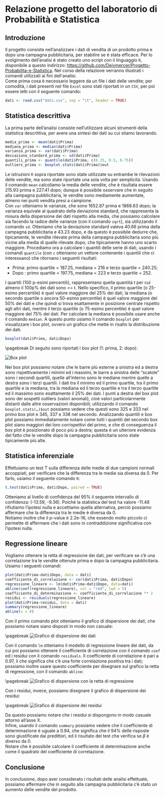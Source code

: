# Relazione progetto del laboratorio di Probabilità e Statistica

## Introduzione

Il progetto consiste nell’analizzare i dati di vendita di un prodotto prima e dopo una campagna pubblicitaria, per stabilire se è stata efficace. Per lo svolgimento dell’analisi è stato creato uno script con il linguaggio `R`, disponibile a questo indirizzo: <https://github.com/Deivmercer/Progetto-Probabilita-e-Statistica>. Nel corso della relazione verranno illustrati i comandi utilizzati ai fini dell'analisi.  
Come prima cosa è necessario leggere da un file i dati delle vendite; per comodità, i dati presenti nel file `Excel` sono stati riportati in un `CSV`, per poi essere letti con il seguente comando:

```r
dati <- read.csv("dati.csv", sep = "\t", header = TRUE)
```

## Statistica descrittiva

La prima parte dell’analisi consiste nell’utilizzare alcuni strumenti della statistica descrittiva, per avere una sintesi dei dati su cui stiamo lavorando.

```r
media_prima <- mean(dati$Prima)
mediana_prima <- median(dati$Prima)
varianza_prima <- var(dati$Prima)
deviazione_standard_prima <- sd(dati$Prima)
quantili_prima <- quantile(dati$Prima, c(0.25, 0.5, 0.75))
outliers_prima <- boxplot.stats(dati$Prima)$out
```

Le istruzioni `R` sopra riportate sono state utilizzate su entrambe le rilevazioni delle vendite, ma sono state riportate una sola volta per semplicità.
Usando il comando `mean` calcoliamo la media delle vendite, che è risultata essere 215.93 prima e 227.41 dopo; dunque è possibile osservare che in seguito alla campagna pubblicitaria, le vendite sono mediamente aumentate, almeno nei punti vendita presi a campione.  
Con `var` otteniamo le varianze, che sono 1652.87 prima e 1868.63 dopo; la varianza equivale al quadrato della deviazione standard, che rappresenta la misura della dispersione dei dati rispetto alla media, che possiamo calcolare sia facendo la radice delle varianze (con il comando `sqrt`), sia utilizzando il comando `sd`. Otteniamo che la deviazione standard valeva 40.66 prima della campagna pubblicitaria e 43.23 dopo, e da questo è possibile dedurre che, tipicamente, le vendite rilevate prima della campagna pubblicitaria sono più vicine alla media di quelle rilevate dopo, che tipicamente hanno uno scarto maggiore. 
Procediamo ora a calcolare i quantili delle serie di dati, usando i comandi `quantile` (con `c` otteniamo un vettore contenente i quantili che ci interessano) che ritornano i seguenti risultati:

* Prima: primo quartile = 187.25, mediana = 216 e terzo quartile = 240.25;
* Dopo : primo quartile = 197.75, mediana = 223 e terzo quartile = 252.

I quartili (100 p-esimi percentili), rappresentano quella quantità t per cui almeno il 100p% dei dati sono <= t. Nello specifico, il primo quartile (o 25-esimo percentile) è quel valore maggiore del 25% dei dati, la mediana (o secondo quartile o ancora 50-esimo percentile) è quel valore maggiore del 50% dei dati e che quindi si trova esattamente in posizione centrale rispetto agli altri dati, mentre il terzo quartile (o 75-esimo percentile) è quel valore maggiore del 75% dei dati. Per calcolare la mediana è possibile usare anche il comando `median`. A questo punto usiamo il comando `boxplot` per visualizzare i box plot, ovvero un grafico che mette in risalto la distribuzione dei dati.

```r
boxplot(dati$Prima, dati$Dopo)
```

\pagebreak
Di seguito sono riportati i box plot (1: prima, 2: dopo):

![Box plot](immagini/Box%20plot.png)

Nei box plot possiamo notare che le barre più esterne a sinistra ed a destra sono rispettivamente i minimi ed i massimi, le barre a sinistra delle “scatole” sono i secondi quartili, quelle all’interno sono le mediane mentre quelle a destra sono i terzi quartili. I dati tra il minimo ed il primo quartile, tra il primo quartile e la mediana, tra la mediana ed il terzo quartile e tra il terzo quartile ed il massimo sono esattamente il 25% dei dati. I punti a destra del box plot sono dei sospetti outliers (valori anomali), cioè valori particolarmente distanti dalle altre osservazioni disponibili; utilizzando il comando `boxplot.stats(…)$out` possiamo vedere che questi sono 325 e 333 nel primo box plot e 345, 337 e 338 nel secondo. Analizzando quantili e box plot possiamo immediatamente notare come tutti i quantili del secondo box plot siano maggiori dei loro corrispettivi del primo, e che di conseguenza il box plot è posizionato di poco più a destra; questa è un ulteriore evidenza del fatto che le vendite dopo la campagna pubblicitaria sono state tipicamente più alte.

## Statistica inferenziale

Effettuiamo un test T sulla differenza delle medie di due campioni normali accoppiati, per verificare che la differenza tra le medie sia diversa da 0. Per farlo, usiamo il seguente comando `R`:

```r
t.test(dati$Prima, dati$Dopo, paired = TRUE)
```

Otteniamo al livello di confidenza del 95% il seguente intervallo di confidenza: (-13.59,  -9.36). Poiché la statistica del test ha valore -11.48 rifiutiamo l’ipotesi nulla e accettiamo quella alternativa, perciò possiamo affermare che la differenza tra le medie è diversa da 0.  
Notiamo inoltre che il p-value è 2.2e-16, che essendo molto piccolo ci permette di affermare che i dati sono in contraddizione significativa con l’ipotesi nulla.

## Regressione lineare

Vogliamo ottenere la retta di regressione dei dati, per verificare se c’è una correlazione tra le vendite ottenute prima e dopo la campagna pubblicitaria. Usiamo i seguenti comandi:

```r
plot(dati$Prima~dati$Dopo, data = dati)
coefficiente_di_correlazione <- cor(dati$Prima, dati$Dopo) 
regressione_lineare <- lm(dati$Prima~dati$Dopo, data=dati)
abline(coef(regressione_lineare), col = "red", lwd = 5)
coefficiente_di_determinazione <- coefficiente_di_correlazione ** 2
residui <- residuals(regressione_lineare)
plot(dati$Prima~residui, data = dati)
summary(regressione_lineare)
abline(v = 0)
```

Con il primo comando plot otteniamo il grafico di dispersione dei dati, che possiamo notare siano disposti in modo non casuale:

\pagebreak
![Grafico di dispersione dei dati](immagini/Grafico%20di%20dispersione%20dati.png)

Con il comando `lm` otteniamo il modello di regressione lineare dei dati, da cui poi possiamo ottenere il coefficiente di correlazione con il comando `coef` ed i residui con il comando `residuals`. Il coefficiente di correlazione è pari a 0.97, il che significa che c’è una forte correlazione positiva tra i dati; possiamo inoltre usare questo coefficiente per disegnare sul grafico la retta di regressione, con il comando `abline`:

\pagebreak
![Grafico di dispersione con la retta di regressione](immagini/Retta%20di%20regressione.png)

Con i residui, invece, possiamo disegnare il grafico di dispersione dei residui:

\pagebreak
![Grafico di dispersione dei residui](immagini/Grafico%20di%20dispersione%20residui.png)

Da questo possiamo notare che i residui si dispongono in modo casuale attorno all’asse X.  
Infine, usando il comando `summary` possiamo vedere che il coefficiente di determinazione è uguale a 0.94, che significa che il 94% delle risposte sono giustificate dai predittori, ed il risultato del test che verifica se $\beta$ è diverso da 0.  
Notare che è possibile calcolare il coefficiente di determinazione anche come il quadrato del coefficiente di correlazione.

## Conclusione

In conclusione, dopo aver considerato i risultati delle analisi effettuate, possiamo affermare che in seguito alla campagna pubblicitaria c’è stato un aumento delle vendite del prodotto.
